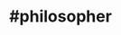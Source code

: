 ---
title: "#philosopher"
hashtag: philosopher
related:
  - _hashtags/scientist.md
tags:
  - Occupation
---